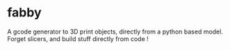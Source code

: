 fabby
=====

A gcode generator to 3D print objects, directly from a python based model. Forget slicers, and build stuff directly from code !